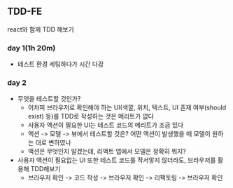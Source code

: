 ## TDD-FE

react와 함께 TDD 해보기

### day 1(1h 20m)

- 테스트 환경 세팅하다가 시간 다감

### day 2

- 무엇을 테스트할 것인가?
    - 어차피 브라우저로 확인해야 하는 UI(색깔, 위치, 텍스트, UI 존재 여부(should exist) 등)를 TDD로 작성하는 것은 메리트가 없다
    - 사용자 액션이 필요한 UI는 테스트 코드의 메리트가 조금 있다
    - 액션 -> 모델 -> 뷰에서 테스트할 것은? 어떤 액션이 발생했을 때 모델이 원하는 대로 변하였나
    - 액션은 무엇인지 알겠는데, 리액트 앱에서 모델은 정확히 뭐지?
- 사용자 액션이 필요없는 UI 또한 테스트 코드를 작서앟지 않더라도, 브라우저를 활용해 TDD해보기
    - 브라우저 확인 -> 코드 작성 -> 브라우저 확인 -> 리팩토링 -> 브라우저 확인